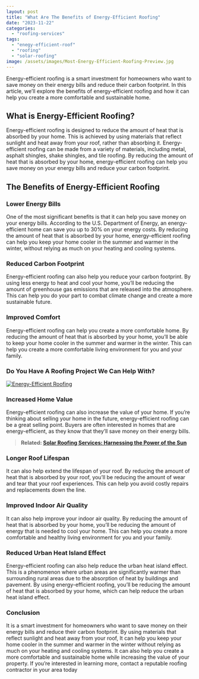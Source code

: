 ```yaml
---
layout: post
title: "What Are The Benefits of Energy-Efficient Roofing"
date: "2023-11-22"
categories: 
  - "roofing-services"
tags: 
  - "enegy-efficient-roof"
  - "roofing"
  - "solar-roofing"
image: /assets/images/Most-Energy-Efficient-Roofing-Preview.jpg
---
```


Energy-efficient roofing is a smart investment for homeowners who want to save money on their energy bills and reduce their carbon footprint. In this article, we’ll explore the benefits of energy-efficient roofing and how it can help you create a more comfortable and sustainable home.

## What is Energy-Efficient Roofing?

Energy-efficient roofing is designed to reduce the amount of heat that is absorbed by your home. This is achieved by using materials that reflect sunlight and heat away from your roof, rather than absorbing it. Energy-efficient roofing can be made from a variety of materials, including metal, asphalt shingles, shake shingles, and tile roofing. By reducing the amount of heat that is absorbed by your home, energy-efficient roofing can help you save money on your energy bills and reduce your carbon footprint.

## **The Benefits of Energy-Efficient Roofing**

### Lower Energy Bills

One of the most significant benefits is that it can help you save money on your energy bills. According to the U.S. Department of Energy, an energy-efficient home can save you up to 30% on your energy costs. By reducing the amount of heat that is absorbed by your home, energy-efficient roofing can help you keep your home cooler in the summer and warmer in the winter, without relying as much on your heating and cooling systems.

### **Reduced Carbon Footprint**

Energy-efficient roofing can also help you reduce your carbon footprint. By using less energy to heat and cool your home, you’ll be reducing the amount of greenhouse gas emissions that are released into the atmosphere. This can help you do your part to combat climate change and create a more sustainable future.

### Improved Comfort

Energy-efficient roofing can help you create a more comfortable home. By reducing the amount of heat that is absorbed by your home, you’ll be able to keep your home cooler in the summer and warmer in the winter. This can help you create a more comfortable living environment for you and your family.

### **Do You Have A Roofing Project We Can Help With?**

[![Energy-Efficient Roofing](images/button_get-a-quote-2.png)](/roofing-services/)

### Increased Home Value

Energy-efficient roofing can also increase the value of your home. If you’re thinking about selling your home in the future, energy-efficient roofing can be a great selling point. Buyers are often interested in homes that are energy-efficient, as they know that they’ll save money on their energy bills.

> **Related: [Solar Roofing Services: Harnessing the Power of the Sun](/solar-roofing-services/)**

### **Longer Roof Lifespan**

It can also help extend the lifespan of your roof. By reducing the amount of heat that is absorbed by your roof, you’ll be reducing the amount of wear and tear that your roof experiences. This can help you avoid costly repairs and replacements down the line.

### Improved Indoor Air Quality

It can also help improve your indoor air quality. By reducing the amount of heat that is absorbed by your home, you’ll be reducing the amount of energy that is needed to cool your home. This can help you create a more comfortable and healthy living environment for you and your family.

### Reduced Urban Heat Island Effect

Energy-efficient roofing can also help reduce the urban heat island effect. This is a phenomenon where urban areas are significantly warmer than surrounding rural areas due to the absorption of heat by buildings and pavement. By using energy-efficient roofing, you’ll be reducing the amount of heat that is absorbed by your home, which can help reduce the urban heat island effect.

### Conclusion

It is a smart investment for homeowners who want to save money on their energy bills and reduce their carbon footprint. By using materials that reflect sunlight and heat away from your roof, It can help you keep your home cooler in the summer and warmer in the winter without relying as much on your heating and cooling systems. It can also help you create a more comfortable and sustainable home while increasing the value of your property. If you’re interested in learning more, contact a reputable roofing contractor in your area today
